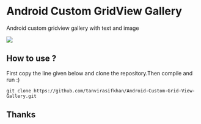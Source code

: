 # Android Custom GridView Gallery

Android custom gridview gallery with text and image

![](file:///C:/Users/SteeL/Desktop/Capture23.JPG)

## How to use ?
First copy the line given below and clone the repository.Then compile and run :)

```
git clone https://github.com/tanvirasifkhan/Android-Custom-Grid-View-Gallery.git

```
## Thanks
